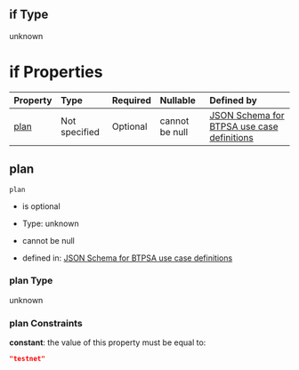 ## if Type

unknown

# if Properties

| Property      | Type          | Required | Nullable       | Defined by                                                                                                                                                                                                                                  |
| :------------ | :------------ | :------- | :------------- | :------------------------------------------------------------------------------------------------------------------------------------------------------------------------------------------------------------------------------------------ |
| [plan](#plan) | Not specified | Optional | cannot be null | [JSON Schema for BTPSA use case definitions](btpsa-usecase-properties-services-items-allof-1-then-allof-95-then-allof-2-if-properties-plan.md "undefined#/properties/services/items/allOf/1/then/allOf/95/then/allOf/2/if/properties/plan") |

## plan



`plan`

*   is optional

*   Type: unknown

*   cannot be null

*   defined in: [JSON Schema for BTPSA use case definitions](btpsa-usecase-properties-services-items-allof-1-then-allof-95-then-allof-2-if-properties-plan.md "undefined#/properties/services/items/allOf/1/then/allOf/95/then/allOf/2/if/properties/plan")

### plan Type

unknown

### plan Constraints

**constant**: the value of this property must be equal to:

```json
"testnet"
```
